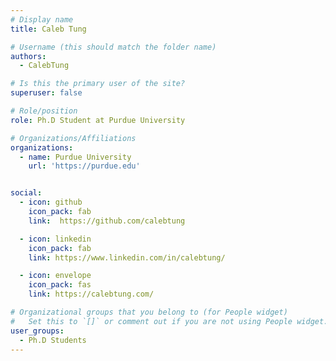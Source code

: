 ```yaml
---
# Display name
title: Caleb Tung

# Username (this should match the folder name)
authors:
  - CalebTung

# Is this the primary user of the site?
superuser: false

# Role/position
role: Ph.D Student at Purdue University

# Organizations/Affiliations
organizations:
  - name: Purdue University
    url: 'https://purdue.edu'


social:
  - icon: github
    icon_pack: fab
    link:  https://github.com/calebtung

  - icon: linkedin
    icon_pack: fab
    link: https://www.linkedin.com/in/calebtung/

  - icon: envelope
    icon_pack: fas
    link: https://calebtung.com/

# Organizational groups that you belong to (for People widget)
#   Set this to `[]` or comment out if you are not using People widget.
user_groups:
  - Ph.D Students
---
```

